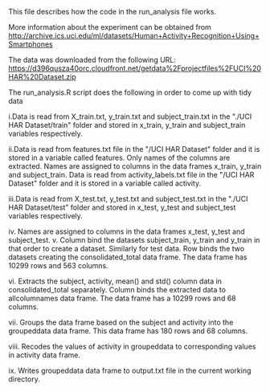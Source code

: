 This file describes how the code in the run_analysis file works.  

More information about the experiment can be obtained from   
 http://archive.ics.uci.edu/ml/datasets/Human+Activity+Recognition+Using+Smartphones 

The data was downloaded from the following URL: 
https://d396qusza40orc.cloudfront.net/getdata%2Fprojectfiles%2FUCI%20HAR%20Dataset.zip
 
The run_analysis.R script does the following in order to come up with tidy data 

i.Data is read from X_train.txt, y_train.txt and subject_train.txt in the "./UCI HAR Dataset/train" folder and stored in x_train, y_train and subject_train variables 
 respectively.
 
ii.Data is read from features.txt file in the "/UCI HAR Dataset" folder and it is stored in a variable called features. Only names of the columns are extracted. Names are assigned to columns in the data frames x_train, y_train and subject_train. Data is read from activity_labels.txt file in the "/UCI HAR Dataset" folder and it is stored in a variable called activity. 

iii.Data is read from X_test.txt, y_test.txt and subject_test.txt in the "./UCI HAR Dataset/test" folder and stored in x_test, y_test and subject_test variables respectively. 

iv. Names are assigned to columns in the data frames x_test, y_test and subject_test. v. Column bind the datasets subject_train, y_train and y_train in that order to create a dataset. Similarly for test data. Row binds the two datasets creating the consolidated_total data frame. The data frame has 10299 rows and 563 columns. 

vi. Extracts the subject, activity, mean() and std() column data in consolidated_total separately. Column binds the extracted data to allcolumnames data frame. The data frame has a 10299 rows and 68 columns. 

vii. Groups the data frame based on the subject and activity into the groupeddata data frame. This data frame has 180 rows and 68 columns. 

viii. Recodes the values of activity in groupeddata to corresponding values in activity data frame. 

ix. Writes groupeddata data frame to output.txt file in the current working directory.
